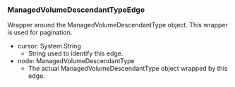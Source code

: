 ### ManagedVolumeDescendantTypeEdge
Wrapper around the ManagedVolumeDescendantType object. This wrapper is used for pagination.

- cursor: System.String
  - String used to identify this edge.
- node: ManagedVolumeDescendantType
  - The actual ManagedVolumeDescendantType object wrapped by this edge.
